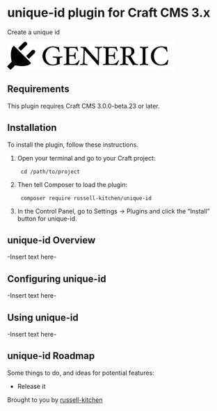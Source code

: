 # unique-id plugin for Craft CMS 3.x

Create a unique id

![Screenshot](resources/img/plugin-logo.png)

## Requirements

This plugin requires Craft CMS 3.0.0-beta.23 or later.

## Installation

To install the plugin, follow these instructions.

1. Open your terminal and go to your Craft project:

        cd /path/to/project

2. Then tell Composer to load the plugin:

        composer require russell-kitchen/unique-id

3. In the Control Panel, go to Settings → Plugins and click the “Install” button for unique-id.

## unique-id Overview

-Insert text here-

## Configuring unique-id

-Insert text here-

## Using unique-id

-Insert text here-

## unique-id Roadmap

Some things to do, and ideas for potential features:

* Release it

Brought to you by [russell-kitchen](https://github.com/russell-kitchen)
